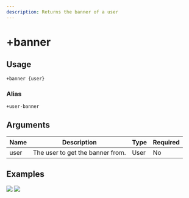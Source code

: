 ```yaml
---
description: Returns the banner of a user
---
```


# +banner

## Usage

```
+banner {user}
```

### Alias

```
+user-banner
```

## Arguments

| Name | Description                      | Type | Required |
| ---- | -------------------------------- | ---- | -------- |
| user | The user to get the banner from. | User | No       |

## Examples

![](https://tawk.link/60e18ecd649e0a0a5cca7167/kb/attachments/T2w6qroN-Z.jpg) ![](https://tawk.link/60e18ecd649e0a0a5cca7167/kb/attachments/Z4y1v4vwrX.jpg)
